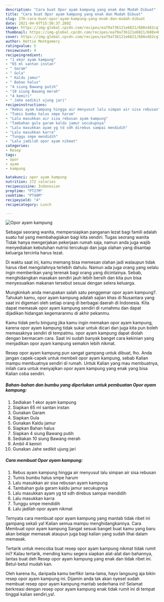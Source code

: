 ```yaml
---
description: "Cara buat Opor ayam kampung yang enak dan Mudah Dibuat"
title: "Cara buat Opor ayam kampung yang enak dan Mudah Dibuat"
slug: 176-cara-buat-opor-ayam-kampung-yang-enak-dan-mudah-dibuat
date: 2021-04-07T15:50:37.289Z
image: https://img-global.cpcdn.com/recipes/ea79a736121e6821/680x482cq70/opor-ayam-kampung-foto-resep-utama.jpg
thumbnail: https://img-global.cpcdn.com/recipes/ea79a736121e6821/680x482cq70/opor-ayam-kampung-foto-resep-utama.jpg
cover: https://img-global.cpcdn.com/recipes/ea79a736121e6821/680x482cq70/opor-ayam-kampung-foto-resep-utama.jpg
author: Hettie Montgomery
ratingvalue: 5
reviewcount: 9
recipeingredient:
- "1 ekor ayam kampung"
- "65 ml santan instan"
- " Garam"
- " Gula"
- " Kaldu jamur"
- " Bahan halus"
- "4 siung Bawang putih"
- "10 siung Bawang merah"
- "4 kemiri"
- " Jahe sedikit ujung jari"
recipeinstructions:
- "Rebus ayam kampung hingga air menyusut lalu simpan air sisa rebusan"
- "Tumis bumbu halus smpe harum"
- "Lalu masukkan air sisa rebusan ayam kampung"
- "Tambahan gula garam kaldu jamur secukupnya"
- "Lalu masukkan ayam yg td sdh direbus sampai mendidih"
- "Lalu masukkan karra"
- "Tunggu smpe mendidih"
- "Lalu jadilah opor ayam nikmat"
categories:
- Resep
tags:
- opor
- ayam
- kampung

katakunci: opor ayam kampung 
nutrition: 272 calories
recipecuisine: Indonesian
preptime: "PT27M"
cooktime: "PT48M"
recipeyield: "4"
recipecategory: Lunch

---
```



![Opor ayam kampung](https://img-global.cpcdn.com/recipes/ea79a736121e6821/680x482cq70/opor-ayam-kampung-foto-resep-utama.jpg)

Sebagai seorang wanita, mempersiapkan panganan lezat bagi famili adalah suatu hal yang membahagiakan bagi kita sendiri. Tugas seorang  wanita Tidak hanya mengerjakan pekerjaan rumah saja, namun anda juga wajib menyediakan kebutuhan nutrisi tercukupi dan juga olahan yang disantap keluarga tercinta harus lezat.

Di waktu  saat ini, kamu memang bisa memesan olahan jadi walaupun tidak harus ribet mengolahnya terlebih dahulu. Namun ada juga orang yang selalu ingin memberikan yang terenak bagi orang yang dicintainya. Sebab, menghidangkan masakan sendiri jauh lebih bersih dan kita pun bisa menyesuaikan makanan tersebut sesuai dengan selera keluarga. 



Mungkinkah anda merupakan salah satu penggemar opor ayam kampung?. Tahukah kamu, opor ayam kampung adalah sajian khas di Nusantara yang saat ini digemari oleh setiap orang di berbagai daerah di Indonesia. Kita dapat memasak opor ayam kampung sendiri di rumahmu dan dapat dijadikan hidangan kegemaranmu di akhir pekanmu.

Kamu tidak perlu bingung jika kamu ingin memakan opor ayam kampung, karena opor ayam kampung tidak sukar untuk dicari dan juga kita pun boleh memasaknya sendiri di tempatmu. opor ayam kampung dapat diolah dengan bermacam cara. Saat ini sudah banyak banget cara kekinian yang menjadikan opor ayam kampung semakin lebih nikmat.

Resep opor ayam kampung pun sangat gampang untuk dibuat, lho. Anda jangan capek-capek untuk membeli opor ayam kampung, sebab Kalian mampu membuatnya sendiri di rumah. Untuk Kalian yang mau membuatnya, inilah cara untuk menyajikan opor ayam kampung yang enak yang bisa Kalian coba sendiri.

<!--inarticleads1-->

##### Bahan-bahan dan bumbu yang diperlukan untuk pembuatan Opor ayam kampung:

1. Sediakan 1 ekor ayam kampung
1. Siapkan 65 ml santan instan
1. Gunakan  Garam
1. Siapkan  Gula
1. Gunakan  Kaldu jamur
1. Siapkan  Bahan halus
1. Siapkan 4 siung Bawang putih
1. Sediakan 10 siung Bawang merah
1. Ambil 4 kemiri
1. Gunakan  Jahe sedikit ujung jari




<!--inarticleads2-->

##### Cara membuat Opor ayam kampung:

1. Rebus ayam kampung hingga air menyusut lalu simpan air sisa rebusan
1. Tumis bumbu halus smpe harum
1. Lalu masukkan air sisa rebusan ayam kampung
1. Tambahan gula garam kaldu jamur secukupnya
1. Lalu masukkan ayam yg td sdh direbus sampai mendidih
1. Lalu masukkan karra
1. Tunggu smpe mendidih
1. Lalu jadilah opor ayam nikmat




Ternyata cara membuat opor ayam kampung yang mantab tidak ribet ini gampang sekali ya! Kalian semua mampu menghidangkannya. Cara Membuat opor ayam kampung Sangat sesuai banget buat kamu yang baru akan belajar memasak ataupun juga bagi kalian yang sudah lihai dalam memasak.

Tertarik untuk mencoba buat resep opor ayam kampung nikmat tidak rumit ini? Kalau tertarik, mending kamu segera siapkan alat-alat dan bahannya, lantas buat deh Resep opor ayam kampung yang enak dan tidak ribet ini. Betul-betul mudah kan. 

Oleh karena itu, daripada kamu berfikir lama-lama, hayo langsung aja bikin resep opor ayam kampung ini. Dijamin anda tak akan nyesel sudah membuat resep opor ayam kampung mantab sederhana ini! Selamat berkreasi dengan resep opor ayam kampung enak tidak rumit ini di tempat tinggal kalian sendiri,ya!.

